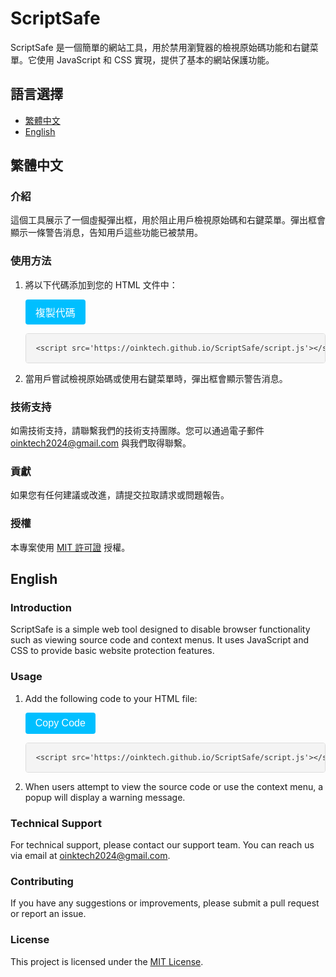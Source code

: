 # ScriptSafe

ScriptSafe 是一個簡單的網站工具，用於禁用瀏覽器的檢視原始碼功能和右鍵菜單。它使用 JavaScript 和 CSS 實現，提供了基本的網站保護功能。

## 語言選擇

- [繁體中文](#繁體中文)
- [English](#english)

## 繁體中文

### 介紹

這個工具展示了一個虛擬彈出框，用於阻止用戶檢視原始碼和右鍵菜單。彈出框會顯示一條警告消息，告知用戶這些功能已被禁用。

### 使用方法

1. 將以下代碼添加到您的 HTML 文件中：

    <button class="copy-button" onclick="copyCode('html-code')">複製代碼</button>
    <pre class="code-block"><code id="html-code">&lt;script src='https://oinktech.github.io/ScriptSafe/script.js'&gt;&lt;/script&gt;</code></pre>

2. 當用戶嘗試檢視原始碼或使用右鍵菜單時，彈出框會顯示警告消息。

### 技術支持

如需技術支持，請聯繫我們的技術支持團隊。您可以通過電子郵件 [oinktech2024@gmail.com](mailto:oinktech2024@gmail.com) 與我們取得聯繫。

### 貢獻

如果您有任何建議或改進，請提交拉取請求或問題報告。

### 授權

本專案使用 [MIT 許可證](https://github.com/oinktech/ScriptSafe/blob/main/LICENSE.md) 授權。

## English

### Introduction

ScriptSafe is a simple web tool designed to disable browser functionality such as viewing source code and context menus. It uses JavaScript and CSS to provide basic website protection features.

### Usage

1. Add the following code to your HTML file:

    <button class="copy-button" onclick="copyCode('html-code-en')">Copy Code</button>
    <pre class="code-block"><code id="html-code-en">&lt;script src='https://oinktech.github.io/ScriptSafe/script.js'&gt;&lt;/script&gt;</code></pre>

2. When users attempt to view the source code or use the context menu, a popup will display a warning message.

### Technical Support

For technical support, please contact our support team. You can reach us via email at [oinktech2024@gmail.com](mailto:oinktech2024@gmail.com).

### Contributing

If you have any suggestions or improvements, please submit a pull request or report an issue.

### License

This project is licensed under the [MIT License](https://github.com/oinktech/ScriptSafe/blob/main/LICENSE.md).

<style>
.copy-button {
    background-color: #00bfff;
    color: #fff;
    border: none;
    padding: 8px 16px;
    font-size: 16px;
    cursor: pointer;
    border-radius: 4px;
    transition: background-color 0.3s ease;
}

.copy-button:hover {
    background-color: #0099cc;
}

.code-block {
    background-color: #f4f4f4;
    border: 1px solid #ddd;
    border-radius: 4px;
    padding: 16px;
    overflow-x: auto;
    margin-top: 8px;
}

code {
    display: block;
    white-space: pre;
    color: #333;
}
</style>

<script>
function copyCode(id) {
    var code = document.getElementById(id).textContent;
    navigator.clipboard.writeText(code).then(function() {
        alert('Code copied to clipboard!');
    }, function() {
        alert('Failed to copy code.');
    });
}
</script>
